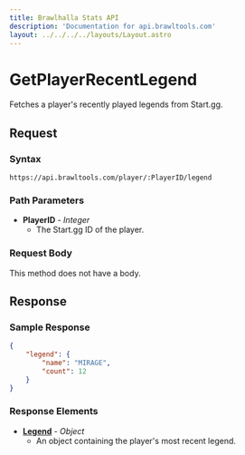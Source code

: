 ```yaml
---
title: Brawlhalla Stats API
description: 'Documentation for api.brawltools.com'
layout: ../../../../layouts/Layout.astro
---
```


# GetPlayerRecentLegend

Fetches a player's recently played legends from Start.gg.

## Request

### Syntax

```https://api.brawltools.com/player/:PlayerID/legend```

### Path Parameters

- **PlayerID** - *Integer*
	- The Start.gg ID of the player.

### Request Body

This method does not have a body.

## Response

### Sample Response

```json
{
    "legend": {
        "name": "MIRAGE",
        "count": 12
    }
}
```

### Response Elements

- **<a href="../../../datatypes/legend">Legend</a>** - *Object*
    - An object containing the player's most recent legend.
